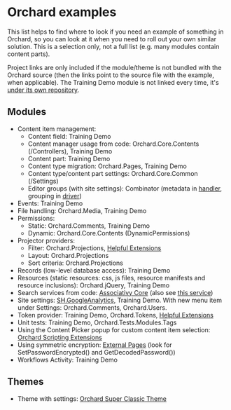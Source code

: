 # Orchard examples



This list helps to find where to look if you need an example of something in Orchard, so you can look at it when you need to roll out your own similar solution. This is a selection only, not a full list (e.g. many modules contain content parts).

Project links are only included if the module/theme is not bundled with the Orchard source (then the links point to the source file with the example, when applicable). The Training Demo module is not linked every time, it's [under its own repository](https://github.com/Lombiq/Orchard-Training-Demo-Module).


## Modules

- Content item management:
	- Content field: Training Demo
	- Content manager usage from code: Orchard.Core.Contents (/Controllers), Training Demo
	- Content part: Training Demo
	- Content type migration: Orchard.Pages, Training Demo
	- Content type/content part settings: Orchard.Core.Common (/Settings)
	- Editor groups (with site settings): Combinator (metadata in [handler](https://github.com/Lombiq/Combinator/blob/master/Handlers/CombinatorSettingsPartHandler.css), grouping in [driver](https://github.com/Lombiq/Combinator/blob/master/Drivers/CombinatorSettingsPartDriver.cs))
- Events: Training Demo
- File handling: Orchard.Media, Training Demo
- Permissions:
	- Static: Orchard.Comments, Training Demo
	- Dynamic: Orchard.Core.Contents (DynamicPermissions)
- Projector providers:
	- Filter: Orchard.Projections, [Helpful Extensions]([https://github.com/Lombiq/Helpful-Extensions/tree/master/Extensions/Projections](https://github.com/Lombiq/Helpful-Extensions/tree/master/Extensions/Projections))
	- Layout: Orchard.Projections
	- Sort criteria: Orchard.Projections
- Records (low-level database access): Training Demo
- Resources (static resources: css, js files, resource manifests and resource inclusions): Orchard.jQuery, Training Demo
- Search services from code: [Associativy Core](https://github.com/Lombiq/Associativy-Core/blob/master/Services/StandardNodeManager.cs) (also see [this service]([https://associativycore.codeplex.com/SourceControl/latest#Services/NodeIndexingService.cs](https://github.com/Lombiq/Associativy-Core/blob/master/Services/NodeIndexingService.cs)))
- Site settings: [SH.GoogleAnalytics](https://github.com/ScharfHoldings/SH.GoogleAnalytics), Training Demo. With new menu item under Settings: Orchard.Comments, Orchard.Users.
- Token provider: Training Demo, Orchard.Tokens, [Helpful Extensions](https://github.com/Lombiq/Helpful-Extensions/tree/master/Extensions/Tokens)
- Unit tests: Training Demo, Orchard.Tests.Modules.Tags
- Using the Content Picker popup for custom content item selection: [Orchard Scripting Extensions](https://github.com/Lombiq/Orchard-Scripting-Extensions/blob/master/Views/ScriptPicker.cshtml)
- Using symmetric encryption: [External Pages](https://github.com/Lombiq/Orchard-External-Pages/blob/master/Models/BitbucketRepositoryDataRecord.cs) (look for SetPasswordEncrypted() and GetDecodedPassword())
- Workflows Activity: Training Demo


## Themes

- Theme with settings: [Orchard Super Classic Theme](https://orchardsuperclassic.codeplex.com/)